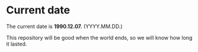 # Current date

The current date is **1990.12.07.** (YYYY.MM.DD.)

This repository will be good when the world ends, so we will know how long it lasted.